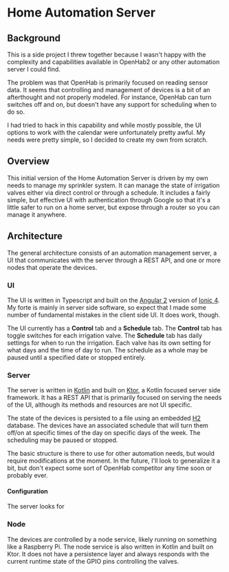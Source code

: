 # Home Automation Server

## Background

This is a side project I threw together because I wasn't happy with the complexity and capabilities available
in OpenHab2 or any other automation server I could find.

The problem was that OpenHab is primarily focused on reading sensor data. It seems that controlling and
management of devices is a bit of an afterthought and not properly modeled. For instance, OpenHab can turn
switches off and on, but doesn't have any support for scheduling when to do so.

I had tried to hack in this capability and while mostly possible, the UI options to work with the calendar
were unfortunately pretty awful. My needs were pretty simple, so I decided to create my own from scratch.

## Overview

This initial version of the Home Automation Server is driven by my own needs to manage my sprinkler system.
It can manage the state of irrigation valves either via direct control or through a schedule. It includes a
fairly simple, but effective UI with authentication through Google so that it's a little safer to run on a
home server, but expose through a router so you can manage it anywhere.

## Architecture

The general architecture consists of an automation management server, a UI that communicates with the server
through a REST API, and one or more nodes that operate the devices.

### UI

The UI is written in Typescript and built on the [Angular 2](https://angular.io) version 
of [Ionic 4](https://ionicframework.com). My forte is mainly in server side software, so expect that I made
some number of fundamental mistakes in the client side UI. It does work, though.

The UI currently has a **Control** tab and a **Schedule** tab. The **Control** tab has toggle switches for
each irrigation valve. The **Schedule** tab has daily settings for when to run the irrigation. Each valve has
its own setting for what days and the time of day to run. The schedule as a whole may be paused until a 
specified date or stopped entirely.

### Server

The server is written in [Kotlin](https://kotlinlang.org) and built on [Ktor](https://ktor.io), a 
Kotlin focused server side framework. It has a REST API that is primarily focused on serving the needs of
the UI, although its methods and resources are not UI specific. 

The state of the devices is persisted to a file using an embedded [H2](https://www.h2database.com) database.
The devices have an associated schedule that will turn them off/on at specific times of the day on specific
days of the week. The scheduling may be paused or stopped.

The basic structure is there to use for other automation needs, but would require modifications at the 
moment. In the future, I'll look to generalize it a bit, but don't expect some sort of OpenHab competitor any
time soon or probably ever.

#### Configuration

The server looks for

### Node

The devices are controlled by a node service, likely running on something like a Raspberry Pi. The node 
service is also written in Kotlin and built on Ktor. It does not have a persistence layer and always responds
with the current runtime state of the GPIO pins controlling the valves.
